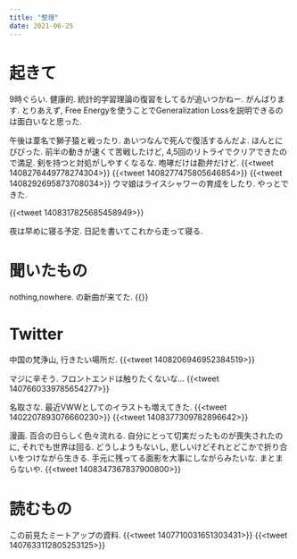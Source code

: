```yaml
---
title: "整理"
date: 2021-06-25
---
```


# 起きて
9時ぐらい. 健康的. 統計的学習理論の復習をしてるが追いつかねー. がんばります.
とりあえず, Free Energyを使うことでGeneralization Lossを説明できるのは面白いなと思った.

午後は葦名で獅子猿と戦ったり. あいつなんで死んで復活するんだよ. ほんとにびびった. 前半の動きが速くて苦戦したけど, 4,5回のリトライでクリアできたので満足. 剣を持つと対処がしやすくなるな. 咆哮だけは勘弁だけど.
{{<tweet 1408276449778274304>}}
{{<tweet 1408277475805646854>}}
{{<tweet 1408292695873708034>}}
ウマ娘はライスシャワーの育成をしたり. やっとできた.

{{<tweet 1408317825685458949>}}

夜は早めに寝る予定. 日記を書いてこれから走って寝る.

# 聞いたもの
nothing,nowhere. の新曲が来てた.
{{<youtube LBgPh3SJVg0>}}

# Twitter
中国の梵浄山, 行きたい場所だ. 
{{<tweet 1408206946952384519>}}

マジに辛そう. フロントエンドは触りたくないな...
{{<tweet 1407660339785654277>}}

名取さな. 最近VWWとしてのイラストも増えてきた.
{{<tweet 1402207893076660230>}}
{{<tweet 1408377309782896642>}}

漫画. 百合の日らしく色々流れる. 自分にとって切実だったものが喪失されたのに, それでも世界は回る. どうしようもないし, 悲しいけどそれとどこかで折り合いをつけながら生きる. 手元に残ってる面影を大事にしながらみたいな. まとまらないや.
{{<tweet 1408347367837900800>}}

# 読むもの
この前見たミートアップの資料.
{{<tweet 1407710031651303431>}}
{{<tweet 1407633112805253125>}}
